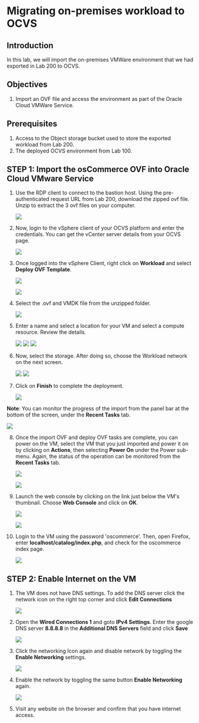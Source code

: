 # Migrating on-premises workload to OCVS

## Introduction

In this lab, we will import the on-premises VMWare environment that we had exported in Lab 200 to OCVS. 

## Objectives
1. Import an OVF file and access the environment as part of the Oracle Cloud VMWare Service.

## Prerequisites
1. Access to the Object storage bucket used to store the exported workload from Lab 200.
2. The deployed OCVS environment from Lab 100.

## STEP 1: Import the osCommerce OVF into Oracle Cloud VMware Service

1. Use the RDP client to connect to the bastion host. Using the pre-authenticated request URL from Lab 200, download the zipped ovf file.  Unzip to extract the 3 ovf files on your computer.

    ![](./images/300_1.png " ")

2.  Now, login to the vSphere client of your OCVS platform and enter the credentials. You can get the vCenter server details from your OCVS page.

    ![](./images/300_2.png " ")
    
3. Once logged into the vSphere Client, right click on **Workload** and select **Deploy OVF Template**.

    ![](./images/300_14.png " ")

    ![](./images/300_15.png " ")
    
4. Select the .ovf and VMDK file from the unzipped folder.

    ![](./images/300_5.png " ")

5. Enter a name and select a location for your VM and select a compute resource. Review the details.

    ![](./images/300_6.png " ")
    ![](./images/300_7.png " ")
    ![](./images/300_8.png " ")

6. Now, select the storage. After doing so, choose the Workload network on the next screen.

    ![](./images/300_9.png " ")
    ![](./images/300_10.png " ")

7. Click on **Finish** to complete the deployment.

    ![](./images/300_11.png " ")

**Note**: You can monitor the progress of the import from the panel bar at the bottom of the screen, under the **Recent Tasks** tab.

![](./images/300_16.png " ")

8. Once the import OVF and deploy OVF tasks are complete, you can power on the VM, select the VM that you just imported and power it on by clicking on **Actions**, then selecting **Power On** under the Power sub-menu. Again, the status of the operation can be monitored from the **Recent Tasks** tab.

    ![](./images/300_17.png " ")

    ![](./images/300_18.png " ")

9. Launch the web console by clicking on the link just below the VM's thumbnail. Choose **Web Console** and click on **OK**. 

    ![](./images/300_19.png " ")

    ![](./images/300_20.png " ")
    
10. Login to the VM using the password 'oscommerce'. Then, open Firefox, enter **localhost/catalog/index.php**, and check for the oscommerce index page.

     ![](./images/300_13.png " ")

## STEP 2: Enable Internet on the VM

1. The VM does not have DNS settings. To add the DNS server click the network icon on the right top corner and click **Edit Connections**

    ![](./images/300_21.png " ")

2. Open the **Wired Connections 1** and goto **IPv4 Settings**. Enter the google DNS server **8.8.8.8** in the **Additional DNS Servers** field and click **Save**

    ![](./images/300_22.png " ") 

3. Click the networking Icon again and disable network by toggling the **Enable Networking** settings.

    ![](./images/300_23.png " ")

4. Enable the network by toggling the same button  **Enable Networking** again.

    ![](./images/300_24.png " ")

5. Visit any website on the browser and confirm that you have internet access.
